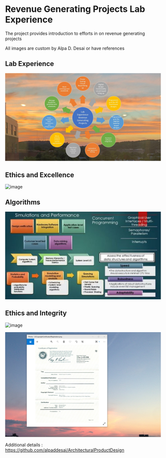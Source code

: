# Revenue Generating Projects Lab Experience

The project provides introduction to efforts in on revenue generating projects

All images are custom by Alpa D. Desai or have references

## Lab Experience
![image](RevenueGeneratingProjectsLabExperience.jpg)

## Ethics and Excellence
![image](EthicsandExcellence.png)

## Algorithms
![image](SimulationsPerformanceMetrics.jpg)

## Ethics and Integrity
![image](EthicsandExcellence.png)

![image](USCopyrightCertificate.png)

Additional details : https://github.com/alpaddesai/ArchitecturalProductDesign
